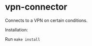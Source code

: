 vpn-connector
=============

Connects to a VPN on certain conditions.

Installation:

Run `make install`
